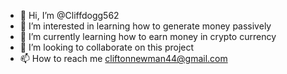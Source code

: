 - 👋 Hi, I’m @Cliffdogg562
- 👀 I’m interested in learning how to generate money passively
- 🌱 I’m currently learning how to earn money in crypto currency 
- 💞️ I’m looking to collaborate on this project 
- 📫 How to reach me cliftonnewman44@gmail.com 

<!---
Cliffdogg562/Cliffdogg562 is a ✨ special ✨ repository because its `README.md` (this file) appears on your GitHub profile.
You can click the Preview link to take a look at your changes.
--->
